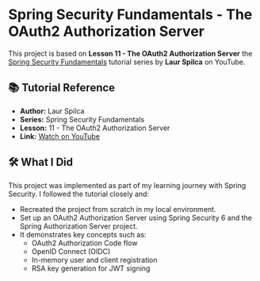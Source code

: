 # Spring Security Fundamentals - The OAuth2 Authorization Server

This project is based on **Lesson 11 - The OAuth2 Authorization Server**
the [Spring Security Fundamentals](https://www.youtube.com/playlist?list=PLEocw3gLFc8X_a8hGWGaBnSkPFJmbb8QP) tutorial
series by **Laur Spilca** on
YouTube.

## 📚 Tutorial Reference

- **Author:** Laur Spilca
- **Series:** Spring Security Fundamentals
- **Lesson:** 11 - The OAuth2 Authorization Server
- **Link:** [Watch on YouTube](https://www.youtube.com/watch?v=N0LiMIGCDgg)

## 🛠️ What I Did

This project was implemented as part of my learning journey with Spring Security. I followed the tutorial closely and:

- Recreated the project from scratch in my local environment.
- Set up an OAuth2 Authorization Server using Spring Security 6 and the Spring Authorization Server project.
- It demonstrates key concepts such as:
    - OAuth2 Authorization Code flow
    - OpenID Connect (OIDC)
    - In-memory user and client registration
    - RSA key generation for JWT signing
